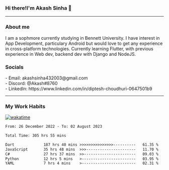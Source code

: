 <h3>Hi there!I'm Akash Sinha 👋</h3>

--- 

<h3>About me</h3>
I am a sophmore currently studying in Bennett University. I have interest in App Development, particulary Android but would love to get any experience in cross-platform technologies. Currently learning Flutter, with previous experience in Web dev, backend dev with Django and NodeJS.

<h3>Socials</h3>
 - Email: akashsinha432003@gmail.com<br>
 - Discord: @Akash#8760<br>
 - LinkedIn: https://www.linkedin.com/in/diptesh-choudhuri-0647501b9<br>


---

<h3>My Work Habits</h3>

[![wakatime](https://wakatime.com/badge/user/938b2951-49cf-4810-9b9e-c17cde3d3343.svg)](https://wakatime.com/@938b2951-49cf-4810-9b9e-c17cde3d3343)

<!--START_SECTION:waka-->

```txt
From: 26 December 2022 - To: 02 August 2023

Total Time: 305 hrs 55 mins

Dart             187 hrs 40 mins >>>>>>>>>>>>>>>----------   61.35 %
JavaScript       35 hrs 48 mins  >>>----------------------   11.70 %
C#               27 hrs 37 mins  >>-----------------------   09.03 %
Python           12 hrs 5 mins   >------------------------   03.95 %
YAML             7 hrs 4 mins    >------------------------   02.31 %
```

<!--END_SECTION:waka-->

